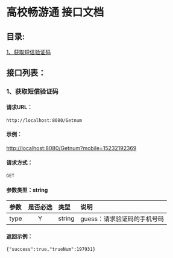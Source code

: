 # 高校畅游通 接口文档  

## 目录:  

[1、获取短信验证码](#1获取短信验证码)<br/>  



## 接口列表：  

### 1、获取短信验证码  
#### 请求URL：  
```
http://localhost:8080/Getnum
```

#### 示例：  
[http://localhost:8080/Getnum?mobile=15232192369](http://localhost:8080/Getnum?mobile=15232192369)  

#### 请求方式：  
```
GET
```

#### 参数类型：string  

| 参数 | 是否必选 | 类型 | 说明 |
|:-----|:-------:|:-----|:-----|
| type | Y | string | guess：请求验证码的手机号码 |  

#### 返回示例：  
```
{"success":true,"trueNum":197931}
```
